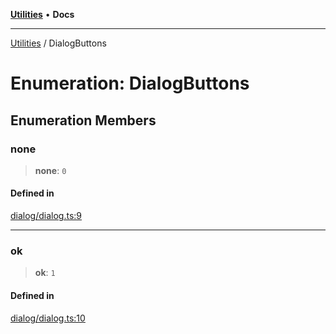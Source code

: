 [**Utilities**](../README.md) • **Docs**

***

[Utilities](../README.md) / DialogButtons

# Enumeration: DialogButtons

## Enumeration Members

### none

> **none**: `0`

#### Defined in

[dialog/dialog.ts:9](https://github.com/noobiept/utilities/blob/18352a8077ed8c48acd60199e66f10ece023322d/source/dialog/dialog.ts#L9)

***

### ok

> **ok**: `1`

#### Defined in

[dialog/dialog.ts:10](https://github.com/noobiept/utilities/blob/18352a8077ed8c48acd60199e66f10ece023322d/source/dialog/dialog.ts#L10)
